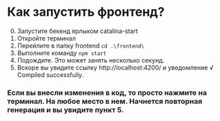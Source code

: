 # Как запустить фронтенд?

0. Запустите бекенд ярлыком catalina-start
1. Откройте терминал
2. Перейлите в папку frontend 
`cd .\frontend\ `
3. Выполните команду 
`npm start  `
4. Подождите. Это может занять несколько секунд. 
5. Вскоре вы увидите ссылку http://localhost:4200/ и уведомление √ Compiled successfully. 

### Если вы внесли изменения в код, то просто нажмите на терминал. На любое место в нем. Начнется повторная генерация и вы увидите пункт 5.